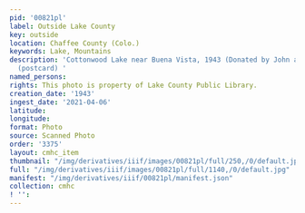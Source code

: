 ```yaml
---
pid: '00821pl'
label: Outside Lake County
key: outside
location: Chaffee County (Colo.)
keywords: Lake, Mountains
description: 'Cottonwood Lake near Buena Vista, 1943 (Donated by John and Mary Smith)
  (postcard) '
named_persons: 
rights: This photo is property of Lake County Public Library.
creation_date: '1943'
ingest_date: '2021-04-06'
latitude: 
longitude: 
format: Photo
source: Scanned Photo
order: '3375'
layout: cmhc_item
thumbnail: "/img/derivatives/iiif/images/00821pl/full/250,/0/default.jpg"
full: "/img/derivatives/iiif/images/00821pl/full/1140,/0/default.jpg"
manifest: "/img/derivatives/iiif/00821pl/manifest.json"
collection: cmhc
! '': 
---
```

